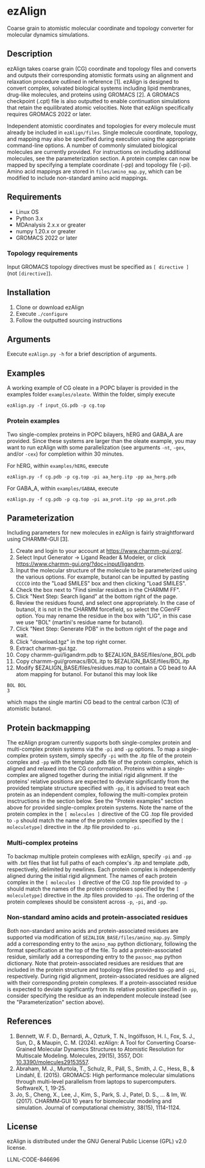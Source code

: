 # ezAlign
Coarse grain to atomistic molecular coordinate and topology converter for molecular dynamics simulations.
## Description
ezAlign takes coarse grain (CG) coordinate and topology files and converts and outputs their corresponding atomistic formats using an alignment and relaxation procedure outlined in reference [1].  ezAlign is designed to convert complex, solvated biological systems including lipid membranes, drug-like molecules, and proteins using GROMACS [2]. A GROMACS checkpoint (.cpt) file is also outputted to enable continuation simulations that retain the equilibrated atomic velocities.  Note that ezAlign specifically requires GROMACS 2022 or later.

Independent atomistic coordinates and topologies for every molecule must already be included in `ezAlign/files`.  Single molecule coordinate, topology, and mapping may also be specified during execution using the appropriate command-line options.  A number of commonly simulated biological molecules are currently provided.  For instructions on including additional molecules, see the parameterization section.  A protein complex can now be mapped by specifying a template coordinate (-pp) and topology file (-pi).  Amino acid mappings are stored in `files/amino_map.py`, which can be modified to include non-standard amino acid mappings.

## Requirements
* Linux OS
* Python 3.x
* MDAnalysis 2.x.x or greater
* numpy 1.20.x or greater
* GROMACS 2022 or later

### Topology requirements
Input GROMACS topology directives must be specified as `[ directive ]` (not `[directive]`).

## Installation
1. Clone or download ezAlign
2. Execute `./configure`
3. Follow the outputted sourcing instructions

## Arguments
Execute `ezAlign.py -h` for a brief description of arguments.

## Examples
A working example of CG oleate in a POPC bilayer is provided in the examples folder `examples/oleate`.  Within the folder, simply execute
```
ezAlign.py -f input_CG.pdb -p cg.top
```
### Protein examples
Two single-complex proteins in POPC bilayers, hERG and GABA_A are provided.  Since these systems are larger than the oleate example, you may want to run ezAlign with some parallelization (see arguments `-nt`, `-gex`, and/or `-cex`) for completion within 30 minutes.

For hERG, within `examples/hERG`, execute
```
ezAlign.py -f cg.pdb -p cg.top -pi aa_herg.itp -pp aa_herg.pdb
```
For GABA_A, within `examples/GABAA`, execute
```
ezAlign.py -f cg.pdb -p cg.top -pi aa_prot.itp -pp aa_prot.pdb
```
## Parameterization
Including parameters for new molecules in ezAlign is fairly straightforward using CHARMM-GUI [3].

1. Create and login to your account at https://www.charmm-gui.org/.
2. Select Input Generator -> Ligand Reader & Modeler, or click https://www.charmm-gui.org/?doc=input/ligandrm.
3. Input the molecular structure of the molecule to be parameterized using the various options.  For example, butanol can be inputted by pasting `CCCCO` into the "Load SMILES" box and then clicking "Load SMILES".
4. Check the box next to "Find similar residues in the CHARMM FF".
5. Click "Next Step: Search ligand" at the bottom right of the page.
6. Review the residues found, and select one appropriately.  In the case of butanol, it is not in the CHARMM forcefield, so select the CGenFF option.  You may rename the residue in the box with "LIG", in this case we use "BOL" (martini's residue name for butanol).
7. Click "Next Step: Generate PDB" in the bottom right of the page and wait.
8. Click "download.tgz" in the top right corner.
9. Extract charmm-gui.tgz.
10. Copy charmm-gui/ligandrm.pdb to $EZALIGN_BASE/files/one_BOL.pdb
11. Copy charmm-gui/gromacs/BOL.itp to $EZALIGN_BASE/files/BOL.itp
12. Modify $EZALIGN_BASE/files/residues.map to contain a CG bead to AA atom mapping for butanol.  For butanol this may look like
```
BOL BOL
3
```
which maps the single martini CG bead to the central carbon (C3) of atomistic butanol.

## Protein backmapping
The ezAlign program currently supports both single-complex protein and multi-complex protein systems via the `-pi` and `-pp` options.  To map a single-complex protein system, simply specify `-pi` with the .itp file of the protein complex and `-pp` with the template .pdb file of the protein complex, which is aligned and relaxed into the CG conformation.  Proteins within a single-complex are aligned together during the initial rigid alignment.  If the proteins' relative positions are expected to deviate significantly from the provided template structure specified with `-pp`, it is advised to treat each protein as an independent complex, following the multi-complex protein insctructions in the section below. See the "Protein examples" section above for provided single-complex protein systems.  Note the name of the protein complex in the `[ molecules ]` directive of the CG .top file provided to `-p` should match the name of the protein complex specified by the `[ moleculetype]` directive in the .itp file provided to `-pi`.

### Multi-complex proteins
To backmap multiple protein complexes with ezAlign, specify `-pi` and `-pp` with .txt files that list full paths of each complex's .itp and template .pdb, respectively, delimited by newlines.  Each protein complex is independently aligned during the initial rigid alignment.  The names of each protein complex in the `[ molecules ]` directive of the CG .top file provided to `-p` should match the names of the protein complexes specified by the `[ moleculetype]` directive in the .itp files provided to `-pi`.  The ordering of the protein complexes should be consistent across `-p`, `-pi`, and `-pp`.

### Non-standard amino acids and protein-associated residues
Both non-standard amino acids and protein-associated residues are supported via modification of `$EZALIGN_BASE/files/amino_map.py`.  Simply add a corresponding entry to the `amino_map` python dictionary, following the format specification at the top of the file.  To add a protein-associated residue, similarly add a corresponding entry to the `passoc_map` python dictionary.  Note that protein-associated residues are residues that are included in the protein structure and topology files provided to `-pp` and `-pi`, respectively.  During rigid alignment, protein-associated residues are aligned with their corresponding protein complexes.  If a protein-associated residue is expected to deviate significantly from its relative position specified in `-pp`, consider specifying the residue as an independent molecule instead (see the "Parameterization" section above).

## References
1. Bennett, W. F. D., Bernardi, A., Ozturk, T. N., Ingólfsson, H. I., Fox, S. J., Sun, D., & Maupin, C. M. (2024). ezAlign: A Tool for Converting Coarse-Grained Molecular Dynamics Structures to Atomistic Resolution for Multiscale Modeling. Molecules, 29(15), 3557, DOI: [10.3390/molecules29153557](https://doi.org/10.3390/molecules29153557).
2. Abraham, M. J., Murtola, T., Schulz, R., Páll, S., Smith, J. C., Hess, B., & Lindahl, E. (2015). GROMACS: High performance molecular simulations through multi-level parallelism from laptops to supercomputers. SoftwareX, 1, 19-25.
3. Jo, S., Cheng, X., Lee, J., Kim, S., Park, S. J., Patel, D. S., ... & Im, W. (2017). CHARMM‐GUI 10 years for biomolecular modeling and simulation. Journal of computational chemistry, 38(15), 1114-1124.

## License
ezAlign is distributed under the GNU General Public License (GPL) v2.0 license. 

LLNL-CODE-846696
